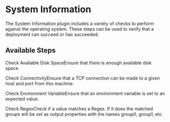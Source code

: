 
# System Information

The System Information plugin includes a variety of checks to perform against the operating system. These steps can be used to verify that a deployment can succeed or has succeeded.


## Available Steps

Check Available Disk SpaceEnsure that there is enough available disk space.

Check ConnectivityEnsure that a TCP connection can be made to a given host and port from this machine.

Check Environment VariableEnsure that an environment variable is set to an expected value.

Check RegexCheck if a value matches a Regex. If it does the matched groups will be set as output properties with the names group0, group1, etc.


